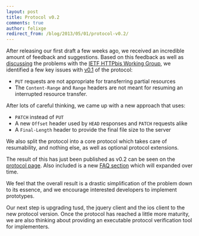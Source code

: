 ```yaml
---
layout: post
title: Protocol v0.2
comments: true
author: felixge
redirect_from: /blog/2013/05/01/protocol-v0.2/
---
```


After releasing our first draft a few weeks ago, we received an incredible
amount of feedback and suggestions. Based on this feedback as well as
[discussing](http://lists.w3.org/Archives/Public/ietf-http-wg/2013AprJun/0155.html)
the problems with the [IETF HTTPbis Working Group](http://trac.tools.ietf.org/wg/httpbis/trac/wiki), we identified a few
key issues with [v0.1](https://github.com/tus/tus-resumable-upload-protocol/blob/v0.1/README.md) of the
protocol:

- `PUT` requests are not appropriate for transferring partial resources
- The `Content-Range` and `Range` headers are not meant for resuming an
  interrupted resource transfer.

After lots of careful thinking, we came up with a new approach that uses:

- `PATCH` instead of `PUT`
- A new `Offset` header used by `HEAD` responses and `PATCH` requests alike
- A `Final-Length` header to provide the final file size to the server

We also split the protocol into a core protocol which takes care of
resumability, and nothing else, as well as optional protocol extensions.

The result of this has just been published as v0.2 can be seen on the [protocol
page](/protocols/resumable-upload.html). Also included is a new [FAQ
section](/protocols/resumable-upload.html#7) which will expanded over time.

We feel that the overall result is a drastic simplification of the problem down
to its essence, and we encourage interested developers to implement prototypes.

Our next step is upgrading tusd, the jquery client and the ios client to the
new protocol version. Once the protocol has reached a little more maturity, we
are also thinking about providing an executable protocol verification tool for
implementers.
